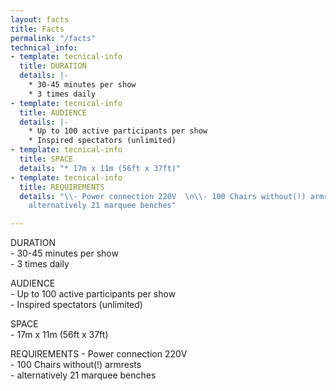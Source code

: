 ```yaml
---
layout: facts
title: Facts
permalink: "/facts"
technical_info:
- template: tecnical-info
  title: DURATION
  details: |-
    * 30-45 minutes per show
    * 3 times daily
- template: tecnical-info
  title: AUDIENCE
  details: |-
    * Up to 100 active participants per show
    * Inspired spectators (unlimited)
- template: tecnical-info
  title: SPACE
  details: "* 17m x 11m (56ft x 37ft)"
- template: tecnical-info
  title: REQUIREMENTS
  details: "\\- Power connection 220V  \n\\- 100 Chairs without(!) armrests  \n\\-
    alternatively 21 marquee benches"

---
```

DURATION  
\- 30-45 minutes per show  
\- 3 times daily

AUDIENCE  
\- Up to 100 active participants per show  
\- Inspired spectators (unlimited)

SPACE  
\- 17m x 11m (56ft x 37ft)

REQUIREMENTS
\- Power connection 220V  
\- 100 Chairs without(!) armrests  
\- alternatively 21 marquee benches